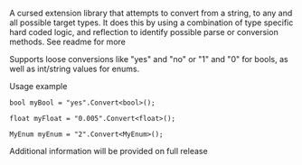 A cursed extension library that attempts to convert from a string, to any and all possible target types. It does this by using a combination of type specific hard coded logic, and reflection to identify possible parse or conversion methods. See readme for more

Supports loose conversions like "yes" and "no" or "1" and "0" for bools, as well as int/string values for enums.

Usage example

```
bool myBool = "yes".Convert<bool>();

float myFloat = "0.005".Convert<float>();

MyEnum myEnum = "2".Convert<MyEnum>();

```

Additional information will be provided on full release
